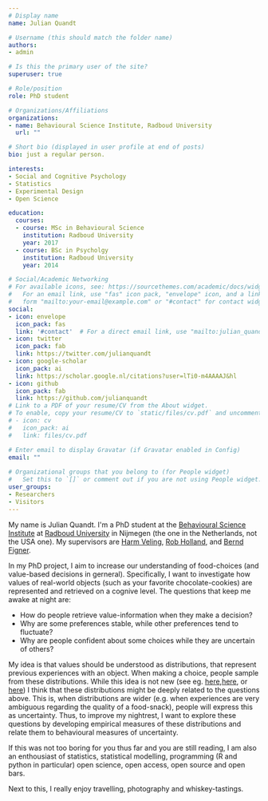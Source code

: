 ```yaml
---
# Display name
name: Julian Quandt

# Username (this should match the folder name)
authors:
- admin

# Is this the primary user of the site?
superuser: true

# Role/position
role: PhD student 

# Organizations/Affiliations
organizations:
- name: Behavioural Science Institute, Radboud University
  url: ""

# Short bio (displayed in user profile at end of posts)
bio: just a regular person.

interests:
- Social and Cognitive Psychology 
- Statistics 
- Experimental Design
- Open Science

education:
  courses:
  - course: MSc in Behavioural Science
    institution: Radboud University
    year: 2017
  - course: BSc in Psycholgy
    institution: Radboud University
    year: 2014

# Social/Academic Networking
# For available icons, see: https://sourcethemes.com/academic/docs/widgets/#icons
#   For an email link, use "fas" icon pack, "envelope" icon, and a link in the
#   form "mailto:your-email@example.com" or "#contact" for contact widget.
social:
- icon: envelope
  icon_pack: fas
  link: '#contact'  # For a direct email link, use "mailto:julian_quandt@live.de".
- icon: twitter
  icon_pack: fab
  link: https://twitter.com/julianquandt
- icon: google-scholar
  icon_pack: ai
  link: https://scholar.google.nl/citations?user=lTi0-m4AAAAJ&hl
- icon: github
  icon_pack: fab
  link: https://github.com/julianquandt
# Link to a PDF of your resume/CV from the About widget.
# To enable, copy your resume/CV to `static/files/cv.pdf` and uncomment the lines below.  
# - icon: cv
#   icon_pack: ai
#   link: files/cv.pdf

# Enter email to display Gravatar (if Gravatar enabled in Config)
email: ""
  
# Organizational groups that you belong to (for People widget)
#   Set this to `[]` or comment out if you are not using People widget.  
user_groups:
- Researchers
- Visitors
---
```


My name is Julian Quandt. I'm a PhD student at the [Behavioural Science Institute](https://www.ru.nl/bsi/) at [Radboud University](https://www.ru.nl/english/) in Nijmegen (the one in the Netherlands, not the USA one). My supervisors are [Harm Veling](.), [Rob Holland](.), and [Bernd Figner](.).

In my PhD project, I aim to increase our understanding of food-choices (and value-based decisions in gerneral).
Specifically, I want to investigate how values of real-world objects (such as your favorite chocolate-cookies) are represented and retrieved on a cognive level.
The questions that keep me awake at night are:

- How do people retrieve value-information when they make a decision?
- Why are some preferences stable, while other preferences tend to fluctuate?
- Why are people confident about some choices while they are uncertain of others?

My idea is that values should be understood as distributions, that represent previous experiences with an object. When making a choice, people sample from these distributions.
While this idea is not new (see eg. [here](.),[here](.), or [here](.)) I think that these distributions might be deeply related to the questions above.
This is, when distributions are wider (e.g. when experiences are very ambiguous regarding the quality of a food-snack), people will express this as uncertainty.
Thus, to improve my nightrest, I want to explore these questions by developing empirical measures of these distributions and relate them to behavioural measures of uncertainty.

If this was not too boring for you thus far and you are still reading, I am also an enthousiast of statistics, statistical modelling, programming (R and python in particular) open science, open access, open source and open bars.

Next to this, I really enjoy travelling, photography and whiskey-tastings.
